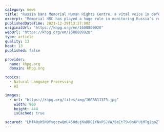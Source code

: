 ```yaml
---
category: news
title: "Russia bans Memorial Human Rights Centre, a vital voice in defence of Crimean Tatar and other Ukrainian political prisoners"
excerpt: "Memorial HRC has played a huge role in monitoring Russia’s repression in occupied Crimea, and the excuses given for demanding its closure may well augur a new escalation in political persecution."
publishedDateTime: 2021-12-29T13:27:00Z
originalUrl: "https://khpg.org/en/1608809920"
webUrl: "https://khpg.org/en/1608809920"
type: article
quality: 13
heat: 13
published: false

provider:
  name: khpg.org
  domain: khpg.org

topics:
  - Natural Language Processing
  - AI

images:
  - url: "https://khpg.org/files/img/1608811379.jpg"
    width: 900
    height: 444
    isCached: true

secured: "LMfAOyh5N0fsgczwQnU45HdujNaBDC1YNvRSJVW/6eItTSw8sUPUiMTg2qaZTwI3tQf2jeFH7VuSvwnggBium0YN2qA6o7f5gcuxj8creYA7P3jwgZV5Ur0XuRsjeS9uqo+dsQFrDu1Ud0/n9kVsFsQ1JSZu8OTZcXAzUfxD4+u6uw7UQwW8LJpFJrmSS3/lj5evckHJox+RBzCgLHNWDprCsdaud5dh2mDGL/l23rfz8cLjjL2WrMuB94f/9qQ74bVZ0W2WfBquYvqhjYtitvgplJf4+6+AkZBu67Laem9xkMCv/COBvgz1Fr0L6IgS9xUjbTlSLQA1Eg+3bCWCO6o8xLGo8OvlaW2ENGR/t00=;aHa/yqXkp2awwAjFltFmhA=="
---
```


